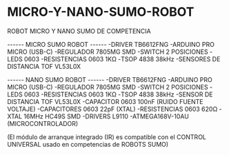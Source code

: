 # MICRO-Y-NANO-SUMO-ROBOT
ROBOT MICRO Y NANO SUMO DE COMPETENCIA


------ MICRO SUMO ROBOT ------ 
-DRIVER TB6612FNG
-ARDUINO PRO MICRO (USB-C)
-REGULADOR 7805MG SMD
-SWITCH 2 POSICIONES
-LEDS 0603
-RESISTENCIAS 0603 1KΩ
-TSOP 4838 38kHz
-SENSORES DE DISTANCIA TOF VL53L0X


------ NANO SUMO ROBOT ------
-DRIVER TB6612FNG
-ARDUINO PRO MICRO (USB-C)
-REGULADOR 7805MG SMD
-SWITCH 2 POSICIONES
-LEDS 0603
-RESISTENCIAS 0603 1KΩ
-TSOP 4838 38kHz
-SENSOR DE DISTANCIA TOF VL53L0X
-CAPACITOR 0603 100nF (RUIDO FUENTE VOLTAJE) 
-CAPACITORES 0603 22pF (XTAL)
-RESISTENCIAS 0603 620Ω
-XTAL 16MHz HC49S SMD
-DRIVERS L9110
-ATMEGA168V-10AU (MICROCONTROLADOR)



(El módulo de arranque integrado (IR) es compatible con el CONTROL UNIVERSAL usado en competencias de ROBOTS SUMO)




